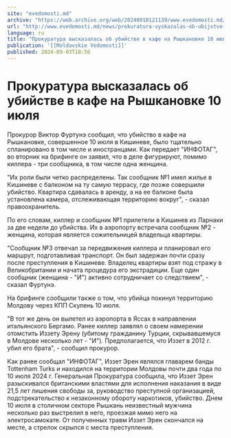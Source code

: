 ```yaml
---
site: "evedomosti.md"
archive: "https://web.archive.org/web/20240918121139/www.evedomosti.md/news/prokuratura-vyskazalas-ob-ubijstve-v-kafe-na-ryshkanovke-10"
url: "http://www.evedomosti.md/news/prokuratura-vyskazalas-ob-ubijstve-v-kafe-na-ryshkanovke-10"
language: ru
title: "Прокуратура высказалась об убийстве в кафе на Рышкановке 10 июля"
publication: '[[Moldavskie Vedomosti]]'
published: 2024-09-03T18:56
---
```


# Прокуратура высказалась об убийстве в кафе на Рышкановке 10 июля

Прокурор Виктор Фуртунэ сообщил, что убийство в кафе на Рышкановке, совершенное 10 июля в Кишиневе, было тщательно спланировано в том числе и иностранцами. Как передает "ИНФОТАГ", во вторник на брифинге он заявил, что в деле фигурируют, помимо киллера - три сообщника, в том числе одна женщина.

"Их роли были четко распределены. Так сообщник №1 имел жилье в Кишиневе с балконом на ту самую террасу, где позже совершили убийство. Квартира сдавалась в аренду, а на ее балконе была установлена камера, отслеживающая территорию вокруг", - сказал правоохранитель.

По его словам, киллер и сообщник №1 прилетели в Кишинев из Ларнаки за две недели до убийства. Их в аэропорту встречала сообщник №2 - женщина, которая является сожительницей владельца квартиры.

"Сообщник №3 отвечал за передвижения киллера и планировал его маршрут, подготавливая транспорт. Он был задержан почти сразу после преступления в Кишиневе. Владелец квартиры взят под стражу в Великобритании и начата процедура его экстрадиции. Еще один сообщник (женщина - "И") активно сотрудничает со следствием", - сказал Фуртунэ.

На брифинге сообщили также о том, что убийца покинул территорию Молдову через КПП Скулень 10 июля.

"В тот же день он вылетел из аэропорта в Яссах в направлении итальянского Бергамо. Ранее киллер заявлял о своем намерении отомстить Иззету Эрену (убитому гражданину Турции, скрывавшемуся в Молдове несколько лет - "И"). Предполагается, что Иззет в 2012 г. убил его брата", - сообщил прокурор.

Как ранее сообщал "ИНФОТАГ", Иззет Эрен являлся главарем банды Tottenham Turks и находился на территории Молдовы почти два года по 10 июля 2024 г. Генеральная Прокуратура сообщила, что Иззет Эрен разыскивался британскими властями для исполнения наказания в виде 21,5 лет лишения свободы за, руководство преступной организацией, подстрекательство к незаконному обороту наркотиков, убийство. Днем 10 июля в столичном секторе Рышкань неизвестный мужчина несколько раз выстрелил в него, проезжая мимо него на электросамокате. От полученных травм Иззет Эрен скончался на месте, а стрелок скрылся с места преступления.